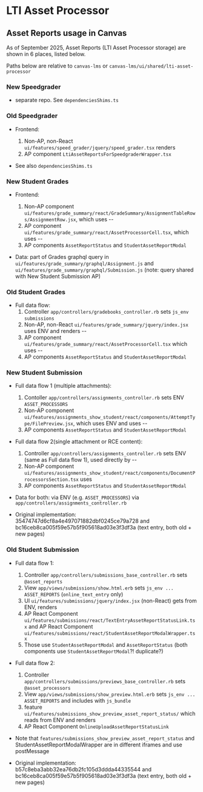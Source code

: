 # LTI Asset Processor

## Asset Reports usage in Canvas
As of September 2025, Asset Reports (LTI Asset Processor storage) are shown in 6 places, listed below.

Paths below are relative to `canvas-lms` or `canvas-lms/ui/shared/lti-asset-processor`

### New Speedgrader
* separate repo. See `dependenciesShims.ts`

### Old Speedgrader
* Frontend:
  1. Non-AP, non-React `ui/features/speed_grader/jquery/speed_grader.tsx` renders
  2. AP component `LtiAssetReportsForSpeedgraderWrapper.tsx`

* See also `dependenciesShims.ts`

### New Student Grades
* Frontend:
  1. Non-AP component `ui/features/grade_summary/react/GradeSummary/AssignmentTableRows/AssignmentRow.jsx`, which uses --
  2. AP component `ui/features/grade_summary/react/AssetProcessorCell.tsx`, which uses --
  3. AP components `AssetReportStatus` and `StudentAssetReportModal`

* Data: part of Grades graphql query in
  `ui/features/grade_summary/graphql/Assignment.js` and
  `ui/features/grade_summary/graphql/Submission.js` (note: query shared with
  New Student Submission AP)

### Old Student Grades
* Full data flow:
  1. Controller `app/controllers/gradebooks_controller.rb` sets `js_env` `submissions`
  2. Non-AP, non-React `ui/features/grade_summary/jquery/index.jsx` uses ENV and renders --
  3. AP component `ui/features/grade_summary/react/AssetProcessorCell.tsx` which uses --
  4. AP components `AssetReportStatus` and `StudentAssetReportModal`

### New Student Submission
* Full data flow 1 (multiple attachments):
  1. Contoller `app/controllers/assignments_controller.rb` sets ENV `ASSET_PROCESSORS`
  2. Non-AP component `ui/features/assignments_show_student/react/components/AttemptType/FilePreview.jsx`, which uses ENV and uses --
  3. AP components `AssetReportStatus` and `StudentAssetReportModal`

* Full data flow 2(single attachment or RCE content):
  1. Controller `app/controllers/assignments_controller.rb` sets ENV (same as Full data flow 1), used directly by --
  2. Non-AP component `ui/features/assignments_show_student/react/components/DocumentProcessorsSection.tsx` uses
  3. AP components `AssetReportStatus` and `StudentAssetReportModal`

* Data for both: via ENV (e.g. `ASSET_PROCESSORS`) via `app/controllers/assignments_controller.rb`

* Original implementation:
  35474747d6cf8a4e497071882dbf0245ce79a728
  and
  bc16ceb8ca005f59e57b5f905618ad03e3f3df3a (text entry, both old + new pages)


### Old Student Submission
* Full data flow 1:
  1. Controller `app/controllers/submissions_base_controller.rb` sets `@asset_reports`
  2. View `app/views/submissions/show.html.erb` sets `js_env ... ASSET_REPORTS` (`online_text_entry` only)
  3. UI `ui/features/submissions/jquery/index.jsx` (non-React) gets from ENV, renders
  4. AP React Component `ui/features/submissions/react/TextEntryAssetReportStatusLink.tsx` and
     AP React Component `ui/features/submissions/react/StudentAssetReportModalWrapper.tsx`
  5. Those use `StudentAssetReportModal` and `AssetReportStatus` (both components use `StudentAssetReportModal`?! duplicate?)

* Full data flow 2:
  1. Controller `app/controllers/submissions/previews_base_controller.rb` sets `@asset_processors`
  2. View `app/views/submissions/show_preview.html.erb` sets `js_env ... ASSET_REPORTS` and includes with `js_bundle`
  3. feature `ui/features/submissions_show_preview_asset_report_status/` which reads from ENV and renders
  4. AP React Component `OnlineUploadAssetReportStatusLink`

* Note that `features/submissions_show_preview_asset_report_status` and
  StudentAssetReportModalWrapper are in different iframes and use postMessage

* Original implementation:
  b57c8eba3abb32ea76db2fc105d3ddda44335544
  and
  bc16ceb8ca005f59e57b5f905618ad03e3f3df3a (text entry, both old + new pages)

